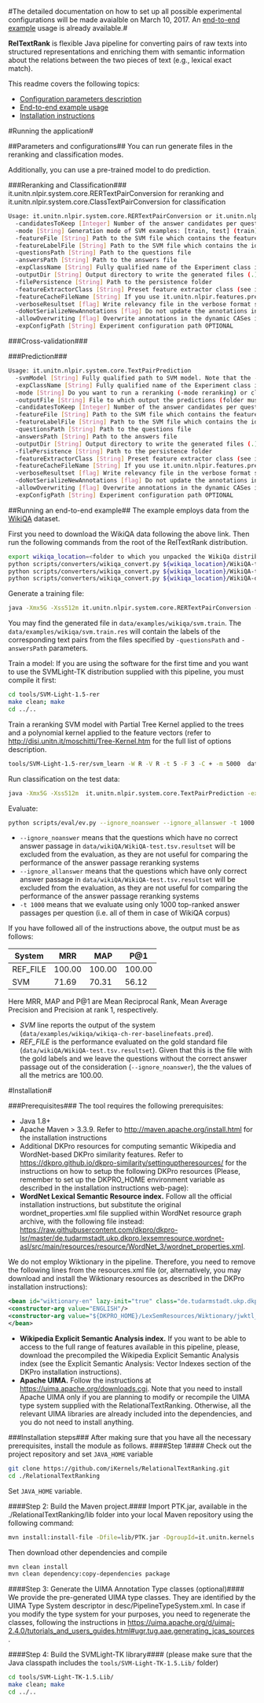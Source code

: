 
#The detailed documentation on how to set up all possible experimental configurations will be made avaialble on March 10, 2017. An [end-to-end example](#running-an-end-to-end-example) usage is already available.#

**RelTextRank** is flexible Java pipeline for converting pairs of raw texts into structured representations and enriching them with semantic information about the relations between the two pieces of text (e.g., lexical exact match). 



This readme covers the following topics:

* [Configuration parameters description](#parameters-and-configurations)
* [End-to-end example usage](#running-an-end-to-end-example)
* [Installation instructions](#installation)

#Running the application#


##Parameters and configurations##
You can run generate files in the reranking and classification modes.

Additionally, you can use a pre-trained model to do prediction.

###Reranking and Classification###
it.unitn.nlpir.system.core.RERTextPairConversion for reranking and it.unitn.nlpir.system.core.ClassTextPairConversion for classification

```bash
Usage: it.unitn.nlpir.system.core.RERTextPairConversion or it.unitn.nlpir.system.core.ClassTextPairConversion
  -candidatesToKeep [Integer] Number of the answer candidates per question to use for generating examples (15) OPTIONAL
  -mode [String] Generation mode of SVM examples: [train, test] (train) OPTIONAL
  -featureFile [String] Path to the SVM file which contains the feature vectors for the corpus OPTIONAL
  -featureLabelFile [String] Path to the SVM file which contains the ids of the examples with the feature vectors for the corpus OPTIONAL
  -questionsPath [String] Path to the questions file
  -answersPath [String] Path to the answers file
  -expClassName [String] Fully qualified name of the Experiment class instance
  -outputDir [String] Output directory to write the generated files (.)
  -filePersistence [String] Path to the persistence folder
  -featureExtractorClass [String] Preset feature extractor class (see it.unitn.nlpir.features.presets for options). If this parameter is not set, then the feature vector will be empty. OPTIONAL
  -featureCacheFileName [String] If you use it.unitn.nlpir.features.presets.FromFileVectorFeature, you must specify from where to read the features vectors. The feature vector file name is tabe-delimited and has three columns:(1) questionID; (2) answerID; (3) feature vector in SVMLight-TK format (<feature>:<value><blank><feature>:<value><blank>...<blank><feature>:<value>) OPTIONAL
  -verboseResultset [flag] Write relevancy file in the verbose format specified by the TREC submission guidelines
  -doNotSerializeNewAnnotations [flag] Do not update the annotations in the persisted files
  -allowOverwriting [flag] Overwrite annotations in the dynamic CASes in RAM when the pipeline is running without serializing the new annotation. False by default.
  -expConfigPath [String] Experiment configuration path OPTIONAL
```

###Cross-validation###

###Prediction###
```bash
Usage: it.unitn.nlpir.system.core.TextPairPrediction
  -svmModel [String] Fully qualified path to SVM model. Note that the -expClassName and -featureExtractorClass options must be exactly the same as those used when preparing the data for training this specific model
  -expClassName [String] Fully qualified name of the Experiment class instance
  -mode [String] Do you want to run a reranking (-mode reranking) or classification (-mode classification) model? (classification) OPTIONAL
  -outputFile [String] File to which output the predictions (folder must be specified in the -outputDir parameter)
  -candidatesToKeep [Integer] Number of the answer candidates per question to use for generating examples (15) OPTIONAL
  -featureFile [String] Path to the SVM file which contains the feature vectors for the corpus OPTIONAL
  -featureLabelFile [String] Path to the SVM file which contains the ids of the examples with the feature vectors for the corpus OPTIONAL
  -questionsPath [String] Path to the questions file
  -answersPath [String] Path to the answers file
  -outputDir [String] Output directory to write the generated files (.)
  -filePersistence [String] Path to the persistence folder
  -featureExtractorClass [String] Preset feature extractor class (see it.unitn.nlpir.features.presets for options). If this parameter is not set, then the feature vector will be empty. OPTIONAL
  -featureCacheFileName [String] If you use it.unitn.nlpir.features.presets.FromFileVectorFeature, you must specify from where to read the features vectors. The feature vector file name is tabe-delimited and has three columns:(1) questionID; (2) answerID; (3) feature vector in SVMLight-TK format (<feature>:<value><blank><feature>:<value><blank>...<blank><feature>:<value>) OPTIONAL
  -verboseResultset [flag] Write relevancy file in the verbose format specified by the TREC submission guidelines
  -doNotSerializeNewAnnotations [flag] Do not update the annotations in the persisted files
  -allowOverwriting [flag] Overwrite annotations in the dynamic CASes in RAM when the pipeline is running without serializing the new annotation. False by default.
  -expConfigPath [String] Experiment configuration path OPTIONAL

```
##Running an end-to-end example##
The example employs data from the [WikiQA](https://www.microsoft.com/en-us/research/publication/wikiqa-a-challenge-dataset-for-open-domain-question-answering/) dataset.

First you need to download the WikiQA data following the above link.
Then run the following commands from the root of the RelTextRank distribution.

```bash
export wikiqa_location=<folder to which you unpacked the WikiQa distribution>
python scripts/converters/wikiqa_convert.py ${wikiqa_location}/WikiQA-train.tsv data/wikiQA/WikiQA-train.questions.txt  data/wikiQA/WikiQA-train.tsv.resultset
python scripts/converters/wikiqa_convert.py ${wikiqa_location}/WikiQA-test.tsv data/wikiQA/WikiQA-test.questions.txt  data/wikiQA/WikiQA-test.tsv.resultset
python scripts/converters/wikiqa_convert.py ${wikiqa_location}/WikiQA-dev.tsv data/wikiQA/WikiQA-dev.questions.txt  data/wikiQA/WikiQA-dev.tsv.resultset
```


Generate a training file:
```bash
java -Xmx5G -Xss512m it.unitn.nlpir.system.core.RERTextPairConversion -questionsPath data/wikiQA/WikiQA-train.questions.txt -answersPath data/wikiQA/WikiQA-train.tsv.resultset -outputDir data/examples/wikiqa -filePersistence CASes/wikiQA -candidatesToKeep 10 -mode train -expClassName it.unitn.nlpir.experiment.fqa.CHExperiment -featureExtractorClass it.unitn.nlpir.features.presets.BaselineFeatures
```
You may find the generated file in ```data/examples/wikiqa/svm.train```. The ```data/examples/wikiqa/svm.train.res``` will contain the labels of the corresponding text pairs from the files specified by ```-questionsPath``` and ```-answersPath``` parameters.

Train a model:
If you are using the software for the first time and you want to use the SVMLight-TK distribution supplied with this pipeline, you must compile it first:
```bash
cd tools/SVM-Light-1.5-rer
make clean; make
cd ../..
```

Train a reranking SVM model with  Partial Tree Kernel applied to the trees and a polynomial kernel applied to the feature vectors (refer to http://disi.unitn.it/moschitti/Tree-Kernel.htm for the full list of options description.
```bash
tools/SVM-Light-1.5-rer/svm_learn -W R -V R -t 5 -F 3 -C + -m 5000  data/examples/wikiqa/svm.train data/wikiQA/wikiqa-ch-rer-baselinefeats.model  data/examples/wikiqa/wikiqa-ch-rer-baselinefeats.pred
```

Run classification on the test data:
```bash
java -Xmx5G -Xss512m  it.unitn.nlpir.system.core.TextPairPrediction -expClassName it.unitn.nlpir.experiment.fqa.CHExperiment -candidatesToKeep 1000 -svmModel data/wikiQA/wikiqa-ch-rer-baselinefeats.model -featureExtractorClass it.unitn.nlpir.features.presets.BaselineFeatures -questionsPath data/wikiQA/WikiQA-test.questions.txt -answersPath data/wikiQA/WikiQA-test.tsv.resultset -outputDir data/examples/wikiqa -outputFile wikiqa-ch-rer-baselinefeats.pred  -mode reranking -filePersistence CASes/wikiQA/test
```

Evaluate:
``` bash
python scripts/eval/ev.py --ignore_noanswer --ignore_allanswer -t 1000 data/wikiQA/WikiQA-test.tsv.resultset data/examples/wikiqa/wikiqa-ch-rer-baselinefeats.pred
```
* ``--ignore_noanswer`` means that the questions which have no correct answer passage in ``data/wikiQA/WikiQA-test.tsv.resultset`` will be excluded from the evaluation, as they are not useful for comparing the performance of the answer passage reranking systems 
* ``--ignore_allanswer`` means that the questions which have only correct answer  passage in ``data/wikiQA/WikiQA-test.tsv.resultset`` will be excluded from the evaluation, as they are not useful for comparing the performance of the answer passage reranking systems 
* ``-t 1000`` means that we evaluate using only 1000 top-ranked answer passages per question (i.e. all of them in case of WikiQA corpus)

If you have followed all of the instructions above, the output must be as follows:

| System | MRR | MAP  | P@1 |
|----|----|----|----|
|REF_FILE |  100.00 | 100.00 | 100.00 |
|SVM   |  71.69 |  70.31 |  56.12 |

Here MRR, MAP and P@1 are Mean Reciprocal Rank, Mean Average Precision and Precision at rank 1, respectively.
* *SVM* line reports the output of the system (``data/examples/wikiqa/wikiqa-ch-rer-baselinefeats.pred``).
* *REF_FILE* is the performance evaluated on the gold standard file  (``data/wikiQA/WikiQA-test.tsv.resultset``). Given that this is the file with the gold labels and we leave the questions without the correct answer passage out of the consideration (``--ignore_noanswer``), the the values of all the metrics are 100.00.

#Installation#

###Prerequisites###
The tool requires the following prerequisites:
*	Java 1.8+
*	Apache Maven > 3.3.9. Refer to http://maven.apache.org/install.html for the installation instructions
*	Additional DKPro resources for computing semantic Wikipedia and WordNet-based DKPro similarity features. Refer to https://dkpro.github.io/dkpro-similarity/settinguptheresources/ for the instructions on how to setup the following DKPro resources 
(Please, remember to set up the DKPRO_HOME environment variable as described in the installation instructions web-page):
  * **WordNet Lexical Semantic Resource index.**  Follow all the official installation instructions, but substitute the original wordnet_properties.xml file supplied within WordNet resource graph archive, with the following file instead: https://raw.githubusercontent.com/dkpro/dkpro-lsr/master/de.tudarmstadt.ukp.dkpro.lexsemresource.wordnet-asl/src/main/resources/resource/WordNet_3/wordnet_properties.xml.

 We do not employ Wiktionary in the pipeline. Therefore, you need to remove the following lines from the resources.xml file (or, alternatively, you may download and install the Wiktionary resources as described in the DKPro installation instructions):
 ```xml
<bean id="wiktionary-en" lazy-init="true" class="de.tudarmstadt.ukp.dkpro.lexsemresource.wiktionary.WiktionaryResource">
<constructor-arg value="ENGLISH"/>
<constructor-arg value="${DKPRO_HOME}/LexSemResources/Wiktionary/jwktl_0.15.2_en20100403"/>
</bean>
```
 *	**Wikipedia Explicit Semantic Analysis index.** If you want to be able to access to the full range of features available in this pipeline, please, download the precompiled the Wikipedia Explicit Semantic Analysis index (see the Explicit Semantic Analysis: Vector Indexes section of the DKPro installation instructions).
 *	**Apache UIMA.** Follow the instructions at https://uima.apache.org/downloads.cgi. Note that you need to install Apache UIMA only if you are planning to modify or recompile the UIMA type system supplied with the RelationalTextRanking. Otherwise, all the relevant UIMA libraries are already included into the dependencies, and you do not need to install anything.

###Installation steps###
After making sure that you have all the necessary prerequisites, install the module as follows.
####Step 1####
Check out the project repository and set ```JAVA_HOME``` variable
```bash
git clone https://github.com/iKernels/RelationalTextRanking.git
cd ./RelationalTextRanking
```
Set ```JAVA_HOME``` variable.

####Step 2: Build the Maven project.####
Import PTK.jar, available in the ./RelationalTextRanking/lib folder into your local Maven repository using the following command:
```bash
mvn install:install-file -Dfile=lib/PTK.jar -DgroupId=it.unitn.kernels.ptk -DartifactId=ptk -Dversion=1.0 -Dpackaging=jar
```
Then download other dependencies and compile
```bash
mvn clean install
mvn clean dependency:copy-dependencies package
```

####Step 3:	Generate the UIMA Annotation Type classes (optional)####
We provide the pre-generated UIMA type classes. They are identified by the UIMA Type System descriptor in desc/PipelineTypeSystem.xml.
In case if you modify the type system for your purposes, you need to regenerate the classes, following the instructions in https://uima.apache.org/d/uimaj-2.4.0/tutorials_and_users_guides.html#ugr.tug.aae.generating_jcas_sources.

####Step 4: Build the SVMLight-TK library####
(please make sure that the Java classpath includes the ```tools/SVM-Light-TK-1.5.Lib/``` folder)
```bash
cd tools/SVM-Light-TK-1.5.Lib/
make clean; make
cd ../..
```



